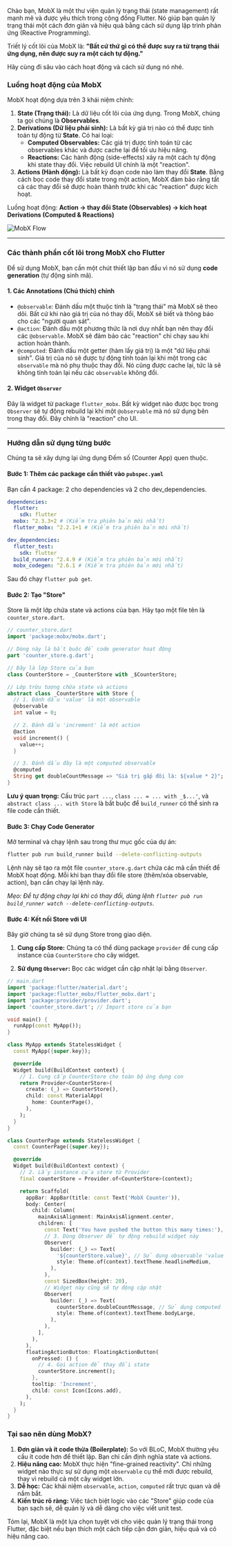Chào bạn, MobX là một thư viện quản lý trạng thái (state management) rất mạnh mẽ và được yêu thích trong cộng đồng Flutter. Nó giúp bạn quản lý trạng thái một cách đơn giản và hiệu quả bằng cách sử dụng lập trình phản ứng (Reactive Programming).

Triết lý cốt lõi của MobX là: **"Bất cứ thứ gì có thể được suy ra từ trạng thái ứng dụng, nên được suy ra một cách tự động."**

Hãy cùng đi sâu vào cách hoạt động và cách sử dụng nó nhé.

### Luồng hoạt động của MobX

MobX hoạt động dựa trên 3 khái niệm chính:

1.  **State (Trạng thái):** Là dữ liệu cốt lõi của ứng dụng. Trong MobX, chúng ta gọi chúng là **Observables**.
2.  **Derivations (Dữ liệu phái sinh):** Là bất kỳ giá trị nào có thể được tính toán tự động từ **State**. Có hai loại:
    *   **Computed Observables:** Các giá trị được tính toán từ các observables khác và được cache lại để tối ưu hiệu năng.
    *   **Reactions:** Các hành động (side-effects) xảy ra một cách tự động khi state thay đổi. Việc rebuild UI chính là một "reaction".
3.  **Actions (Hành động):** Là bất kỳ đoạn code nào làm thay đổi **State**. Bằng cách bọc code thay đổi state trong một action, MobX đảm bảo rằng tất cả các thay đổi sẽ được hoàn thành trước khi các "reaction" được kích hoạt.

Luồng hoạt động: **Action → thay đổi State (Observables) → kích hoạt Derivations (Computed & Reactions)**

![MobX Flow](https://mobx.js.org/assets/mobx-flow.png)

---

### Các thành phần cốt lõi trong MobX cho Flutter

Để sử dụng MobX, bạn cần một chút thiết lập ban đầu vì nó sử dụng **code generation** (tự động sinh mã).

#### 1. Các Annotations (Chú thích) chính

*   `@observable`: Đánh dấu một thuộc tính là "trạng thái" mà MobX sẽ theo dõi. Bất cứ khi nào giá trị của nó thay đổi, MobX sẽ biết và thông báo cho các "người quan sát".
*   `@action`: Đánh dấu một phương thức là nơi duy nhất bạn nên thay đổi các `@observable`. MobX sẽ đảm bảo các "reaction" chỉ chạy sau khi action hoàn thành.
*   `@computed`: Đánh dấu một getter (hàm lấy giá trị) là một "dữ liệu phái sinh". Giá trị của nó sẽ được tự động tính toán lại khi một trong các `observable` mà nó phụ thuộc thay đổi. Nó cũng được cache lại, tức là sẽ không tính toán lại nếu các `observable` không đổi.

#### 2. Widget `Observer`

Đây là widget từ package `flutter_mobx`. Bất kỳ widget nào được bọc trong `Observer` sẽ tự động rebuild lại khi một `@observable` mà nó sử dụng bên trong thay đổi. Đây chính là "reaction" cho UI.

---

### Hướng dẫn sử dụng từng bước

Chúng ta sẽ xây dựng lại ứng dụng Đếm số (Counter App) quen thuộc.

#### Bước 1: Thêm các package cần thiết vào `pubspec.yaml`

Bạn cần 4 package: 2 cho dependencies và 2 cho dev_dependencies.

```yaml
dependencies:
  flutter:
    sdk: flutter
  mobx: ^2.3.3+2 # (Kiểm tra phiên bản mới nhất)
  flutter_mobx: ^2.2.1+1 # (Kiểm tra phiên bản mới nhất)

dev_dependencies:
  flutter_test:
    sdk: flutter
  build_runner: ^2.4.9 # (Kiểm tra phiên bản mới nhất)
  mobx_codegen: ^2.6.1 # (Kiểm tra phiên bản mới nhất)
```

Sau đó chạy `flutter pub get`.

#### Bước 2: Tạo "Store"

Store là một lớp chứa state và actions của bạn. Hãy tạo một file tên là `counter_store.dart`.

```dart
// counter_store.dart
import 'package:mobx/mobx.dart';

// Dòng này là bắt buộc để code generator hoạt động
part 'counter_store.g.dart';

// Đây là lớp Store của bạn
class CounterStore = _CounterStore with _$CounterStore;

// Lớp trừu tượng chứa state và actions
abstract class _CounterStore with Store {
  // 1. Đánh dấu 'value' là một observable
  @observable
  int value = 0;

  // 2. Đánh dấu 'increment' là một action
  @action
  void increment() {
    value++;
  }

  // 3. Đánh dấu đây là một computed observable
  @computed
  String get doubleCountMessage => "Giá trị gấp đôi là: ${value * 2}";
}
```

**Lưu ý quan trọng:** Cấu trúc `part ...`, `class ... = ... with _$...'`, và `abstract class ... with Store` là bắt buộc để `build_runner` có thể sinh ra file code cần thiết.

#### Bước 3: Chạy Code Generator

Mở terminal và chạy lệnh sau trong thư mục gốc của dự án:

```bash
flutter pub run build_runner build --delete-conflicting-outputs
```

Lệnh này sẽ tạo ra một file `counter_store.g.dart` chứa các mã cần thiết để MobX hoạt động. Mỗi khi bạn thay đổi file store (thêm/xóa observable, action), bạn cần chạy lại lệnh này.

*Mẹo: Để tự động chạy lại khi có thay đổi, dùng lệnh `flutter pub run build_runner watch --delete-conflicting-outputs`.*

#### Bước 4: Kết nối Store với UI

Bây giờ chúng ta sẽ sử dụng Store trong giao diện.

1.  **Cung cấp Store:** Chúng ta có thể dùng package `provider` để cung cấp instance của `CounterStore` cho cây widget.

2.  **Sử dụng `Observer`:** Bọc các widget cần cập nhật lại bằng `Observer`.

```dart
// main.dart
import 'package:flutter/material.dart';
import 'package:flutter_mobx/flutter_mobx.dart';
import 'package:provider/provider.dart';
import 'counter_store.dart'; // Import store của bạn

void main() {
  runApp(const MyApp());
}

class MyApp extends StatelessWidget {
  const MyApp({super.key});

  @override
  Widget build(BuildContext context) {
    // 1. Cung cấp CounterStore cho toàn bộ ứng dụng con
    return Provider<CounterStore>(
      create: (_) => CounterStore(),
      child: const MaterialApp(
        home: CounterPage(),
      ),
    );
  }
}

class CounterPage extends StatelessWidget {
  const CounterPage({super.key});

  @override
  Widget build(BuildContext context) {
    // 2. Lấy instance của store từ Provider
    final counterStore = Provider.of<CounterStore>(context);

    return Scaffold(
      appBar: AppBar(title: const Text('MobX Counter')),
      body: Center(
        child: Column(
          mainAxisAlignment: MainAxisAlignment.center,
          children: [
            const Text('You have pushed the button this many times:'),
            // 3. Dùng Observer để tự động rebuild widget này
            Observer(
              builder: (_) => Text(
                '${counterStore.value}', // Sử dụng observable 'value'
                style: Theme.of(context).textTheme.headlineMedium,
              ),
            ),
            const SizedBox(height: 20),
            // Widget này cũng sẽ tự động cập nhật
            Observer(
              builder: (_) => Text(
                counterStore.doubleCountMessage, // Sử dụng computed 'doubleCountMessage'
                style: Theme.of(context).textTheme.bodyLarge,
              ),
            ),
          ],
        ),
      ),
      floatingActionButton: FloatingActionButton(
        onPressed: () {
          // 4. Gọi action để thay đổi state
          counterStore.increment();
        },
        tooltip: 'Increment',
        child: const Icon(Icons.add),
      ),
    );
  }
}
```

### Tại sao nên dùng MobX?

1.  **Đơn giản và ít code thừa (Boilerplate):** So với BLoC, MobX thường yêu cầu ít code hơn để thiết lập. Bạn chỉ cần định nghĩa state và actions.
2.  **Hiệu năng cao:** MobX thực hiện "fine-grained reactivity". Chỉ những widget nào thực sự sử dụng một `observable` cụ thể mới được rebuild, thay vì rebuild cả một cây widget lớn.
3.  **Dễ học:** Các khái niệm `observable`, `action`, `computed` rất trực quan và dễ nắm bắt.
4.  **Kiến trúc rõ ràng:** Việc tách biệt logic vào các "Store" giúp code của bạn sạch sẽ, dễ quản lý và dễ dàng cho việc viết unit test.

Tóm lại, MobX là một lựa chọn tuyệt vời cho việc quản lý trạng thái trong Flutter, đặc biệt nếu bạn thích một cách tiếp cận đơn giản, hiệu quả và có hiệu năng cao.
